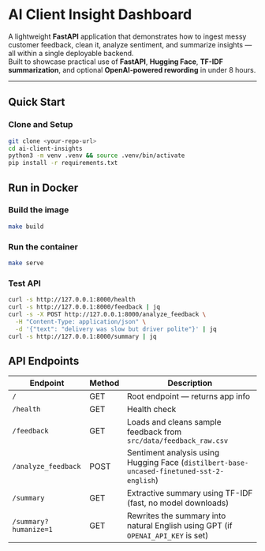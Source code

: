#  AI Client Insight Dashboard

A lightweight **FastAPI** application that demonstrates how to ingest messy customer feedback, clean it, analyze sentiment, and summarize insights — all within a single deployable backend.  
Built to showcase practical use of **FastAPI**, **Hugging Face**, **TF-IDF summarization**, and optional **OpenAI-powered rewording** in under 8 hours.

---

##  Quick Start

### Clone and Setup
```bash
git clone <your-repo-url>
cd ai-client-insights
python3 -m venv .venv && source .venv/bin/activate
pip install -r requirements.txt
```

## Run in Docker

### Build the image
```bash
make build
```

### Run the container
```bash
make serve
```

### Test API
```bash
curl -s http://127.0.0.1:8000/health
curl -s http://127.0.0.1:8000/feedback | jq
curl -s -X POST http://127.0.0.1:8000/analyze_feedback \
  -H "Content-Type: application/json" \
  -d '{"text": "delivery was slow but driver polite"}' | jq
curl -s http://127.0.0.1:8000/summary | jq
```

## API Endpoints
| Endpoint | Method | Description |
|-----------|---------|-------------|
| `/` | GET | Root endpoint — returns app info |
| `/health` | GET | Health check |
| `/feedback` | GET | Loads and cleans sample feedback from `src/data/feedback_raw.csv` |
| `/analyze_feedback` | POST | Sentiment analysis using Hugging Face (`distilbert-base-uncased-finetuned-sst-2-english`) |
| `/summary` | GET | Extractive summary using TF-IDF (fast, no model downloads) |
| `/summary?humanize=1` | GET | Rewrites the summary into natural English using GPT (if `OPENAI_API_KEY` is set) |
